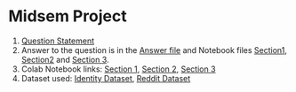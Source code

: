 # Midsem Project

1. [Question Statement](Question.pdf) 
2. Answer to the question is in the [Answer file](Answer.pdf) and Notebook files [Section1](Section1.ipynb), [Section2](Section2.ipynb) and [Section 3](Section3.ipynb).
3. Colab Notebook links: [Section 1](https://colab.research.google.com/drive/1DC9d9TPANoNQrnrI94mOn0Xgp8UplBU8?usp=sharing), [Section 2](https://colab.research.google.com/drive/16bLd2tDxcq388gKBMB9R1ET0UwaupQ9B?usp=sharing), [Section 3](https://colab.research.google.com/drive/102_dGAU0idIAKr_9ji0rkFgxNX9ROubb?usp=sharing)
4. Dataset used: [Identity Dataset](Dataset/IdentityResolution.csv), [Reddit Dataset](Dataset/redditDataset.pkl)